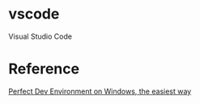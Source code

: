 # vscode
Visual Studio Code


# Reference
[Perfect Dev Environment on Windows, the easiest way](https://medium.com/@pranjalpaliwal/perfect-dev-environment-on-windows-the-easiest-way-691c649850eb)
